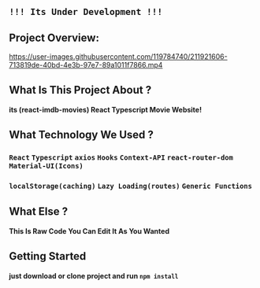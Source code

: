 ## `!!! Its Under Development !!!`

## Project Overview:

https://user-images.githubusercontent.com/119784740/211921606-713819de-40bd-4e3b-97e7-89a1011f7866.mp4

## What Is This Project About ?
#### its (react-imdb-movies) React Typescript Movie Website!

## What Technology We Used ?
### `React` `Typescript` `axios` `Hooks` `Context-API` `react-router-dom` `Material-UI(Icons)` 
### `localStorage(caching)` `Lazy Loading(routes)`  `Generic Functions` 

## What Else ?
#### This Is Raw Code You Can Edit It As You Wanted

## Getting Started
#### just download or clone project and run `npm install`




